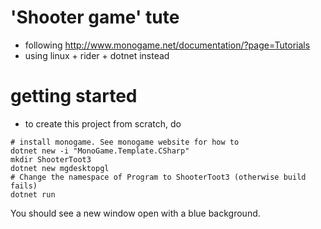 # 'Shooter game' tute

- following http://www.monogame.net/documentation/?page=Tutorials
- using linux + rider + dotnet instead

# getting started

- to create this project from scratch, do
```
# install monogame. See monogame website for how to
dotnet new -i "MonoGame.Template.CSharp"
mkdir ShooterToot3
dotnet new mgdesktopgl
# Change the namespace of Program to ShooterToot3 (otherwise build fails)
dotnet run
```

You should see a new window open with a blue background.
